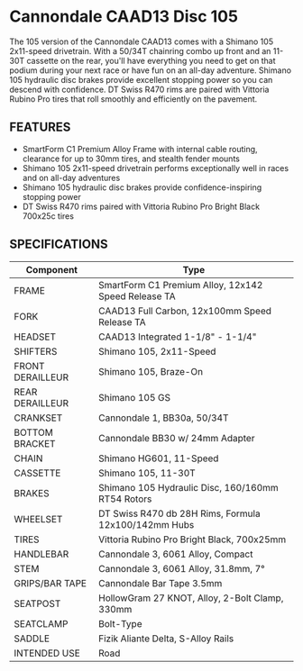 # Cannondale CAAD13 Disc 105

The 105 version of the Cannondale CAAD13 comes with a Shimano 105 2x11-speed drivetrain. With a 50/34T chainring combo up front and an 11-30T cassette on the rear, 
you'll have everything you need to get on that podium during your next race or have fun on an all-day adventure. 
Shimano 105 hydraulic disc brakes provide excellent stopping power so you can descend with confidence. 
DT Swiss R470 rims are paired with Vittoria Rubino Pro tires that roll smoothly and efficiently on the pavement.

## FEATURES

* SmartForm C1 Premium Alloy Frame with internal cable routing, clearance for up to 30mm tires, and stealth fender mounts
* Shimano 105 2x11-speed drivetrain performs exceptionally well in races and on all-day adventures
* Shimano 105 hydraulic disc brakes provide confidence-inspiring stopping power
* DT Swiss R470 rims paired with Vittoria Rubino Pro Bright Black 700x25c tires

## SPECIFICATIONS

| Component | Type | 
| ----- | --------------------- | 
| FRAME	| SmartForm C1 Premium Alloy, 12x142 Speed Release TA |
| FORK | CAAD13 Full Carbon, 12x100mm Speed Release TA |
| HEADSET | CAAD13 Integrated 1-1/8" - 1-1/4" |
| SHIFTERS | Shimano 105, 2x11-Speed |
| FRONT DERAILLEUR | Shimano 105, Braze-On |
| REAR DERAILLEUR | Shimano 105 GS |
| CRANKSET | Cannondale 1, BB30a, 50/34T |
| BOTTOM BRACKET | Cannondale BB30 w/ 24mm Adapter |
| CHAIN | Shimano HG601, 11-Speed |
| CASSETTE | Shimano 105, 11-30T | 
| BRAKES | Shimano 105 Hydraulic Disc, 160/160mm RT54 Rotors |
| WHEELSET | DT Swiss R470 db 28H Rims, Formula 12x100/142mm Hubs |
| TIRES | Vittoria Rubino Pro Bright Black, 700x25mm |
| HANDLEBAR | Cannondale 3, 6061 Alloy, Compact | 
| STEM | Cannondale 3, 6061 Alloy, 31.8mm, 7° |
| GRIPS/BAR TAPE | Cannondale Bar Tape 3.5mm | 
| SEATPOST | HollowGram 27 KNOT, Alloy, 2-Bolt Clamp, 330mm | 
| SEATCLAMP | Bolt-Type |
| SADDLE | Fizik Aliante Delta, S-Alloy Rails |
| INTENDED USE | Road |